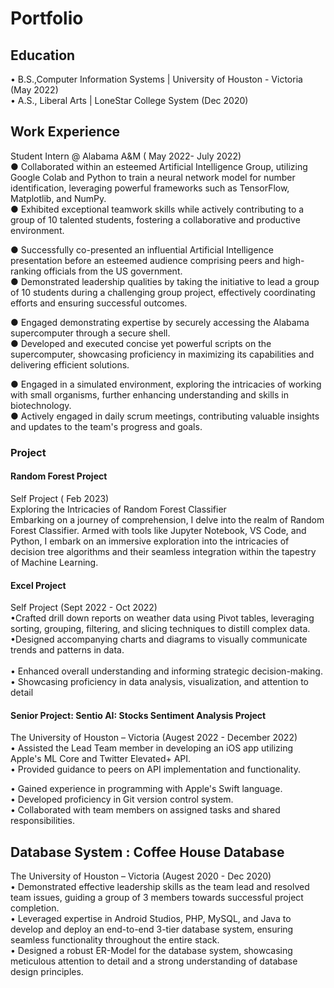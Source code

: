# Portfolio 

## Education
• B.S.,Computer Information Systems | University of Houston - Victoria (May 2022) <br>
• A.S., Liberal Arts | LoneStar College System (Dec 2020)


## Work Experience
Student Intern @ Alabama A&M ( May 2022- July 2022) <br>
●	Collaborated within an esteemed Artificial Intelligence Group, utilizing Google Colab and Python to train a neural network model for number identification, leveraging powerful frameworks such as TensorFlow, Matplotlib, and NumPy.<br>
●	Exhibited exceptional teamwork skills while actively contributing to a group of 10 talented students, fostering a collaborative and productive environment.<br>

●	Successfully co-presented an influential Artificial Intelligence presentation before an esteemed audience comprising peers and high-ranking officials from the US government.<br>
●	Demonstrated leadership qualities by taking the initiative to lead a group of 10 students during a challenging group project, effectively coordinating efforts and ensuring successful outcomes.<br>

●	Engaged demonstrating expertise by securely accessing the Alabama supercomputer through a secure shell.<br>
●	Developed and executed concise yet powerful scripts on the supercomputer, showcasing proficiency in maximizing its capabilities and delivering efficient solutions.<br>

●	Engaged in a simulated environment, exploring the intricacies of working with small organisms, further enhancing understanding and skills in biotechnology.<br>
●	Actively engaged in daily scrum meetings, contributing valuable insights and updates to the team's progress and goals.<br>

### Project
#### Random Forest Project
Self Project ( Feb 2023)    <br>
Exploring the Intricacies of Random Forest Classifier <br>
Embarking on a journey of comprehension, I delve into the realm of Random Forest Classifier. Armed with tools like Jupyter Notebook, VS Code, and Python,
I embark on an immersive exploration into the intricacies of decision tree algorithms and their seamless integration within the tapestry of Machine Learning.

#### Excel Project
Self Project (Sept 2022 - Oct 2022)<br>
•Crafted drill down reports on weather data using Pivot tables, leveraging sorting, grouping, filtering, and slicing techniques to distill complex data.
<br>
•Designed accompanying charts and diagrams to visually communicate trends and patterns in data.  
<br>
•	Enhanced overall understanding and informing strategic decision-making. <br> 
•	Showcasing proficiency in data analysis, visualization, and attention to detail  

#### Senior Project: Sentio AI: Stocks Sentiment Analysis Project 
The University of Houston – Victoria  (Augest 2022 - December 2022) <br>
•	Assisted the Lead Team member in developing an iOS app utilizing Apple's ML Core and Twitter Elevated+ API. <br>
•	Provided guidance to peers on API implementation and functionality. <br>

•	Gained experience in programming with Apple's Swift language. <br>
•	Developed proficiency in Git version control system. <br>
•	Collaborated with team members on assigned tasks and shared responsibilities. <br>


## Database System : Coffee House Database 
The University of Houston – Victoria (Augest 2020 - Dec 2020) <br>
•	Demonstrated effective leadership skills as the team lead and resolved team issues, guiding a group of 3 members towards successful project completion. <br>
•	Leveraged expertise in Android Studios, PHP, MySQL, and Java to develop and deploy an end-to-end 3-tier database system, ensuring seamless functionality throughout the entire stack.<br>
•	Designed a robust ER-Model for the database system, showcasing meticulous attention to detail and a strong understanding of database design principles. <br>
























